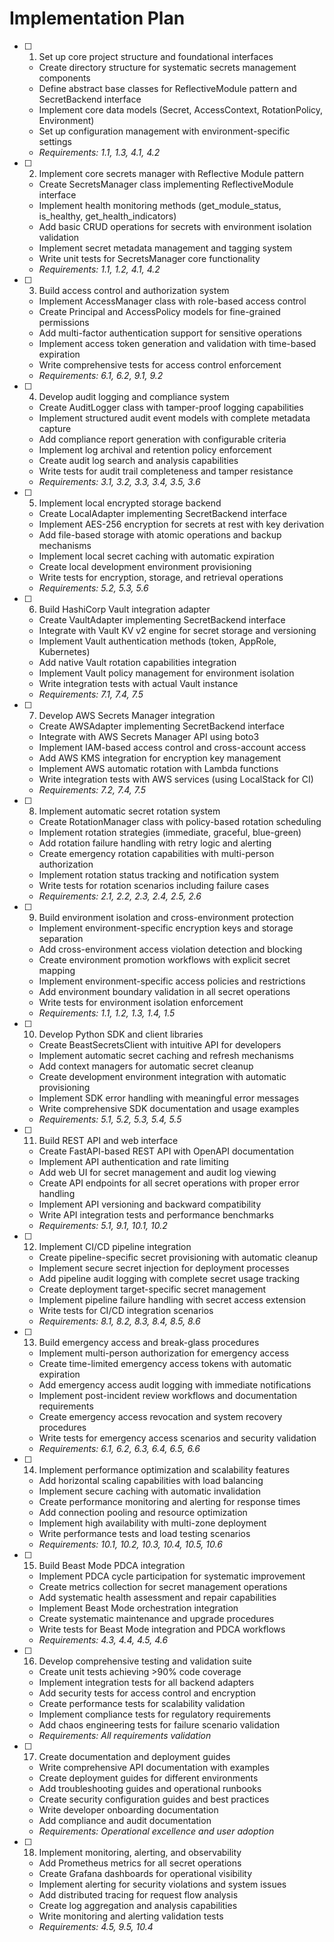 # Implementation Plan

- [ ] 1. Set up core project structure and foundational interfaces
  - Create directory structure for systematic secrets management components
  - Define abstract base classes for ReflectiveModule pattern and SecretBackend interface
  - Implement core data models (Secret, AccessContext, RotationPolicy, Environment)
  - Set up configuration management with environment-specific settings
  - _Requirements: 1.1, 1.3, 4.1, 4.2_

- [ ] 2. Implement core secrets manager with Reflective Module pattern
  - Create SecretsManager class implementing ReflectiveModule interface
  - Implement health monitoring methods (get_module_status, is_healthy, get_health_indicators)
  - Add basic CRUD operations for secrets with environment isolation validation
  - Implement secret metadata management and tagging system
  - Write unit tests for SecretsManager core functionality
  - _Requirements: 1.1, 1.2, 4.1, 4.2_

- [ ] 3. Build access control and authorization system
  - Implement AccessManager class with role-based access control
  - Create Principal and AccessPolicy models for fine-grained permissions
  - Add multi-factor authentication support for sensitive operations
  - Implement access token generation and validation with time-based expiration
  - Write comprehensive tests for access control enforcement
  - _Requirements: 6.1, 6.2, 9.1, 9.2_

- [ ] 4. Develop audit logging and compliance system
  - Create AuditLogger class with tamper-proof logging capabilities
  - Implement structured audit event models with complete metadata capture
  - Add compliance report generation with configurable criteria
  - Implement log archival and retention policy enforcement
  - Create audit log search and analysis capabilities
  - Write tests for audit trail completeness and tamper resistance
  - _Requirements: 3.1, 3.2, 3.3, 3.4, 3.5, 3.6_

- [ ] 5. Implement local encrypted storage backend
  - Create LocalAdapter implementing SecretBackend interface
  - Implement AES-256 encryption for secrets at rest with key derivation
  - Add file-based storage with atomic operations and backup mechanisms
  - Implement local secret caching with automatic expiration
  - Create local development environment provisioning
  - Write tests for encryption, storage, and retrieval operations
  - _Requirements: 5.2, 5.3, 5.6_

- [ ] 6. Build HashiCorp Vault integration adapter
  - Create VaultAdapter implementing SecretBackend interface
  - Integrate with Vault KV v2 engine for secret storage and versioning
  - Implement Vault authentication methods (token, AppRole, Kubernetes)
  - Add native Vault rotation capabilities integration
  - Implement Vault policy management for environment isolation
  - Write integration tests with actual Vault instance
  - _Requirements: 7.1, 7.4, 7.5_

- [ ] 7. Develop AWS Secrets Manager integration
  - Create AWSAdapter implementing SecretBackend interface
  - Integrate with AWS Secrets Manager API using boto3
  - Implement IAM-based access control and cross-account access
  - Add AWS KMS integration for encryption key management
  - Implement AWS automatic rotation with Lambda functions
  - Write integration tests with AWS services (using LocalStack for CI)
  - _Requirements: 7.2, 7.4, 7.5_

- [ ] 8. Implement automatic secret rotation system
  - Create RotationManager class with policy-based rotation scheduling
  - Implement rotation strategies (immediate, graceful, blue-green)
  - Add rotation failure handling with retry logic and alerting
  - Create emergency rotation capabilities with multi-person authorization
  - Implement rotation status tracking and notification system
  - Write tests for rotation scenarios including failure cases
  - _Requirements: 2.1, 2.2, 2.3, 2.4, 2.5, 2.6_

- [ ] 9. Build environment isolation and cross-environment protection
  - Implement environment-specific encryption keys and storage separation
  - Add cross-environment access violation detection and blocking
  - Create environment promotion workflows with explicit secret mapping
  - Implement environment-specific access policies and restrictions
  - Add environment boundary validation in all secret operations
  - Write tests for environment isolation enforcement
  - _Requirements: 1.1, 1.2, 1.3, 1.4, 1.5_

- [ ] 10. Develop Python SDK and client libraries
  - Create BeastSecretsClient with intuitive API for developers
  - Implement automatic secret caching and refresh mechanisms
  - Add context managers for automatic secret cleanup
  - Create development environment integration with automatic provisioning
  - Implement SDK error handling with meaningful error messages
  - Write comprehensive SDK documentation and usage examples
  - _Requirements: 5.1, 5.2, 5.3, 5.4, 5.5_

- [ ] 11. Build REST API and web interface
  - Create FastAPI-based REST API with OpenAPI documentation
  - Implement API authentication and rate limiting
  - Add web UI for secret management and audit log viewing
  - Create API endpoints for all secret operations with proper error handling
  - Implement API versioning and backward compatibility
  - Write API integration tests and performance benchmarks
  - _Requirements: 5.1, 9.1, 10.1, 10.2_

- [ ] 12. Implement CI/CD pipeline integration
  - Create pipeline-specific secret provisioning with automatic cleanup
  - Implement secure secret injection for deployment processes
  - Add pipeline audit logging with complete secret usage tracking
  - Create deployment target-specific secret management
  - Implement pipeline failure handling with secret access extension
  - Write tests for CI/CD integration scenarios
  - _Requirements: 8.1, 8.2, 8.3, 8.4, 8.5, 8.6_

- [ ] 13. Build emergency access and break-glass procedures
  - Implement multi-person authorization for emergency access
  - Create time-limited emergency access tokens with automatic expiration
  - Add emergency access audit logging with immediate notifications
  - Implement post-incident review workflows and documentation requirements
  - Create emergency access revocation and system recovery procedures
  - Write tests for emergency access scenarios and security validation
  - _Requirements: 6.1, 6.2, 6.3, 6.4, 6.5, 6.6_

- [ ] 14. Implement performance optimization and scalability features
  - Add horizontal scaling capabilities with load balancing
  - Implement secure caching with automatic invalidation
  - Create performance monitoring and alerting for response times
  - Add connection pooling and resource optimization
  - Implement high availability with multi-zone deployment
  - Write performance tests and load testing scenarios
  - _Requirements: 10.1, 10.2, 10.3, 10.4, 10.5, 10.6_

- [ ] 15. Build Beast Mode PDCA integration
  - Implement PDCA cycle participation for systematic improvement
  - Create metrics collection for secret management operations
  - Add systematic health assessment and repair capabilities
  - Implement Beast Mode orchestration integration
  - Create systematic maintenance and upgrade procedures
  - Write tests for Beast Mode integration and PDCA workflows
  - _Requirements: 4.3, 4.4, 4.5, 4.6_

- [ ] 16. Develop comprehensive testing and validation suite
  - Create unit tests achieving >90% code coverage
  - Implement integration tests for all backend adapters
  - Add security tests for access control and encryption
  - Create performance tests for scalability validation
  - Implement compliance tests for regulatory requirements
  - Add chaos engineering tests for failure scenario validation
  - _Requirements: All requirements validation_

- [ ] 17. Create documentation and deployment guides
  - Write comprehensive API documentation with examples
  - Create deployment guides for different environments
  - Add troubleshooting guides and operational runbooks
  - Create security configuration guides and best practices
  - Write developer onboarding documentation
  - Add compliance and audit documentation
  - _Requirements: Operational excellence and user adoption_

- [ ] 18. Implement monitoring, alerting, and observability
  - Add Prometheus metrics for all secret operations
  - Create Grafana dashboards for operational visibility
  - Implement alerting for security violations and system issues
  - Add distributed tracing for request flow analysis
  - Create log aggregation and analysis capabilities
  - Write monitoring and alerting validation tests
  - _Requirements: 4.5, 9.5, 10.4_